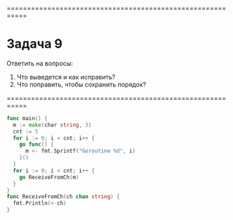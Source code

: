 ===========================================================
# Задача 9

Ответить на вопросы:

1. Что выведется и как исправить?
2. Что поправить, чтобы сохранить порядок?

===========================================================

```go
func main() {
  m := make(char string, 3)
  cnt := 5
  for i := 0; i < cnt; i++ {
    go func() {
      m <- fmt.Sprintf("Goroutine %d", i)
    }()
  }
  for i := 0; i < cnt; i++ {
    go ReceiveFromCh(m)
  }
}
func ReceiveFromCh(ch chan string) {
  fmt.Println(<-ch)
}
```